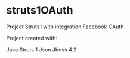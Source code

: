 # struts1OAuth
Project Struts1 with integration Facebook OAuth

Project created with:

Java
Struts 1
Json
Jboss 4.2
